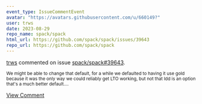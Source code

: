 ```yaml
---
event_type: IssueCommentEvent
avatar: "https://avatars.githubusercontent.com/u/660149?"
user: trws
date: 2023-08-29
repo_name: spack/spack
html_url: https://github.com/spack/spack/issues/39643
repo_url: https://github.com/spack/spack
---
```


<a href='https://github.com/trws' target='_blank'>trws</a> commented on issue <a href='https://github.com/spack/spack/issues/39643' target='_blank'>spack/spack#39643</a>.

<small>We might be able to change that default, for a while we defaulted to having it use gold because it was the only way we could reliably get LTO working, but not that ldd is an option that's a much better default....</small>

<a href='https://github.com/spack/spack/issues/39643' target='_blank'>View Comment</a>